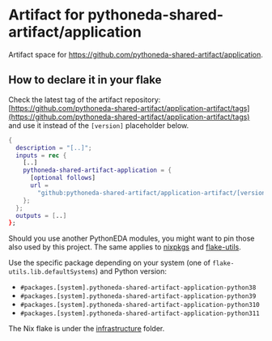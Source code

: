 # Artifact for pythoneda-shared-artifact/application

Artifact space for <https://github.com/pythoneda-shared-artifact/application>.

## How to declare it in your flake

Check the latest tag of the artifact repository: [https://github.com/pythoneda-shared-artifact/application-artifact/tags](https://github.com/pythoneda-shared-artifact/application-artifact/tags) and use it instead of the `[version]` placeholder below.

```nix
{
  description = "[..]";
  inputs = rec {
    [..]
    pythoneda-shared-artifact-application = {
      [optional follows]
      url =
        "github:pythoneda-shared-artifact/application-artifact/[version]?dir=application";
    };
  };
  outputs = [..]
};
```

Should you use another PythonEDA modules, you might want to pin those also used by this project. The same applies to [nixpkgs](https://github.com/nixos/nixpkgs "nixpkgs") and [flake-utils](https://github.com/numtide/flake-utils "flake-utils").

Use the specific package depending on your system (one of `flake-utils.lib.defaultSystems`) and Python version:

- `#packages.[system].pythoneda-shared-artifact-application-python38` 
- `#packages.[system].pythoneda-shared-artifact-application-python39` 
- `#packages.[system].pythoneda-shared-artifact-application-python310` 
- `#packages.[system].pythoneda-shared-artifact-application-python311` 

The Nix flake is under the 
[infrastructure](https://github.com/pythoneda-shared-artifact/application-artifact/tree/main/application "application") folder.

